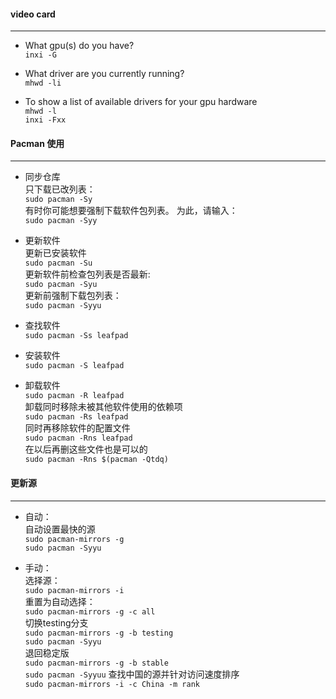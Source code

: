 #### video card
---------------
* What gpu(s) do you have?  
`inxi -G`

* What driver are you currently running?  
`mhwd -li`

* To show a list of available drivers for your gpu hardware  
`mhwd -l`  
`inxi -Fxx`

#### Pacman 使用
---------------

* 同步仓库  
只下载已改列表：  
`sudo pacman -Sy`  
有时你可能想要强制下载软件包列表。 为此，请输入：  
`sudo pacman -Syy`

* 更新软件  
更新已安装软件  
`sudo pacman -Su`  
更新软件前检查包列表是否最新:  
`sudo pacman -Syu`  
更新前强制下载包列表：  
`sudo pacman -Syyu`

* 查找软件  
`sudo pacman -Ss leafpad`

* 安装软件  
`sudo pacman -S leafpad`

* 卸载软件  
`sudo pacman -R leafpad`  
卸载同时移除未被其他软件使用的依赖项  
`sudo pacman -Rs leafpad`  
同时再移除软件的配置文件  
`sudo pacman -Rns leafpad`  
在以后再删这些文件也是可以的  
`sudo pacman -Rns $(pacman -Qtdq)`

#### 更新源
---------

* 自动：  
自动设置最快的源  
`sudo pacman-mirrors -g`  
`sudo pacman -Syyu`

* 手动：  
选择源：  
`sudo pacman-mirrors -i`  
重置为自动选择：  
`sudo pacman-mirrors -g -c all`  
切换testing分支  
`sudo pacman-mirrors -g -b testing`  
`sudo pacman -Syyu`  
退回稳定版  
`sudo pacman-mirrors -g -b stable`  
`sudo pacman -Syyuu`
查找中国的源并针对访问速度排序  
`sudo pacman-mirrors -i -c China -m rank`
